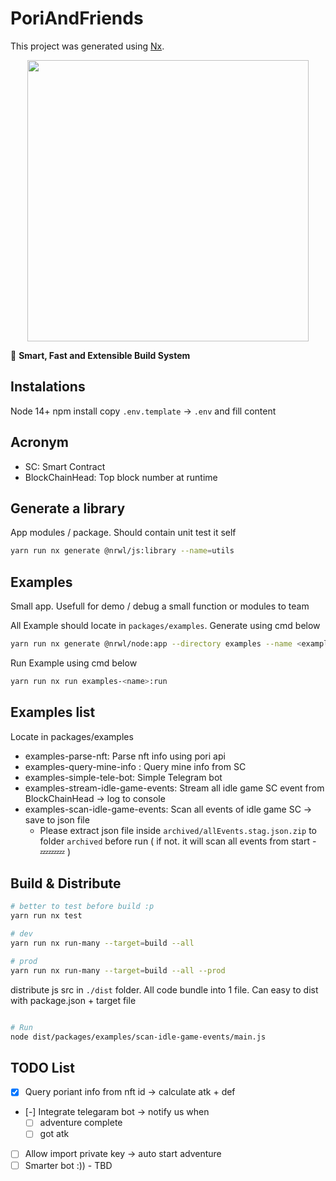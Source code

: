 

# PoriAndFriends

This project was generated using [Nx](https://nx.dev).

<p style="text-align: center;"><img src="https://raw.githubusercontent.com/nrwl/nx/master/images/nx-logo.png" width="450"></p>

🔎 **Smart, Fast and Extensible Build System**

## Instalations

Node 14+
npm install
copy `.env.template` -> `.env` and fill content

## Acronym

- SC: Smart Contract
- BlockChainHead: Top block number at runtime

## Generate a library

App modules / package. Should contain unit test it self

``` sh
yarn run nx generate @nrwl/js:library --name=utils
```

## Examples

Small app. Usefull for demo / debug a small function or modules to team

All Example should locate in `packages/examples`. Generate using cmd below

``` sh
yarn run nx generate @nrwl/node:app --directory examples --name <exampleName>
```

Run Example using cmd below

``` sh
yarn run nx run examples-<name>:run
```

## Examples list

Locate in packages/examples

- examples-parse-nft: Parse nft info using pori api
- examples-query-mine-info : Query mine info from SC
- examples-simple-tele-bot: Simple Telegram bot
- examples-stream-idle-game-events: Stream all idle game SC event from BlockChainHead -> log to console
- examples-scan-idle-game-events: Scan all events of idle game SC -> save to json file
  - Please extract json file inside `archived/allEvents.stag.json.zip` to folder `archived` before run ( if not. it will scan all events from start - 💤💤💤 )

## Build & Distribute

```sh
# better to test before build :p
yarn run nx test

# dev
yarn run nx run-many --target=build --all

# prod
yarn run nx run-many --target=build --all --prod
```

distribute js src in `./dist` folder. All code bundle into 1 file. Can easy to dist with
 package.json + target file

```sh

# Run
node dist/packages/examples/scan-idle-game-events/main.js
```

## TODO List

- [x] Query poriant info from nft id -> calculate atk + def
- [-] Integrate telegaram bot -> notify us when
   - [ ] adventure complete 
   - [ ] got atk
- [ ] Allow import private key -> auto start adventure
- [ ] Smarter bot :)) - TBD